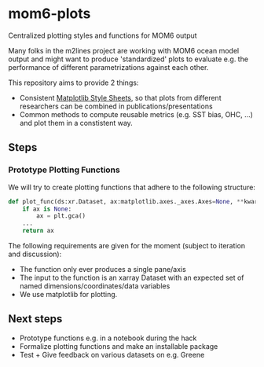# mom6-plots
Centralized plotting styles and functions for MOM6 output

Many folks in the m2lines project are working with MOM6 ocean model output and might want to produce 'standardized' plots to evaluate e.g. the performance of different parametrizations against each other. 

This repository aims to provide 2 things:

- Consistent [Matplotlib Style Sheets](https://matplotlib.org/stable/users/explain/customizing.html#customizing-with-style-sheets), so that plots from different researchers can be combined in publications/presentations
- Common methods to compute reusable metrics (e.g. SST bias, OHC, ...) and plot them in a constistent way.

## Steps

### Prototype Plotting Functions

We will try to create plotting functions that adhere to the following structure:
```python
def plot_func(ds:xr.Dataset, ax:matplotlib.axes._axes.Axes=None, **kwargs) -> matplotlib.axes._axes.Axes:
    if ax is None:
        ax = plt.gca()
    ...
    return ax
```

The following requirements are given for the moment (subject to iteration and discussion):
- The function only ever produces a single pane/axis
- The input to the function is an xarray Dataset with an expected set of named dimensions/coordinates/data variables
- We use matplotlib for plotting.

## Next steps

- Prototype functions e.g. in a notebook during the hack
- Formalize plotting functions and make an installable package
- Test + Give feedback on various datasets on e.g. Greene




